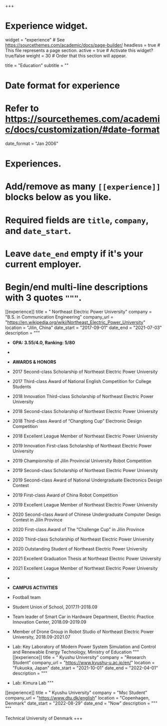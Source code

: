 +++
# Experience widget.
widget = "experience"  # See https://sourcethemes.com/academic/docs/page-builder/
headless = true  # This file represents a page section.
active = true  # Activate this widget? true/false
weight = 30  # Order that this section will appear.

title = "Education"
subtitle = ""

# Date format for experience
#   Refer to https://sourcethemes.com/academic/docs/customization/#date-format
date_format = "Jan 2006"

# Experiences.
#   Add/remove as many `[[experience]]` blocks below as you like.
#   Required fields are `title`, `company`, and `date_start`.
#   Leave `date_end` empty if it's your current employer.
#   Begin/end multi-line descriptions with 3 quotes `"""`.
[[experience]]
  title = " Northeast Electric Power University"
  company = "B.S. in Communication Engineering"
  company_url = "https://en.wikipedia.org/wiki/Northeast_Electric_Power_University"
  location = "Jilin, China"
  date_start = "2017-09-01"
  date_end = "2021-07-03"
  description = """
  
  * <b>GPA: 3.55/4.0, Ranking: 5/80</b>
  * 
  * <b>AWARDS & HONORS</b>
  * 2017 Second-class Scholarship of Northeast Electric Power University
  * 2017 Third-class Award of National English Competition for College Students
  * 2018 Innovation Third-class Scholarship of Northeast Electric Power University
  * 2018 Second-class Scholarship of Northeast Electric Power University
  * 2018 Third-class Award of “Changtong Cup” Electronic Design Competition
  * 2018 Excellent League Member of Northeast Electric Power University
  * 2019 Innovation First-class Scholarship of Northeast Electric Power University
  * 2019 Championship of Jilin Provincial University Robot Competition
  * 2019 Second-class Scholarship of Northeast Electric Power University
  * 2019 Second-class Award of National Undergraduate Electronics Design Contest
  * 2019 First-class Award of China Robot Competition
  * 2019 Excellent League Member of Northeast Electric Power University
  * 2020 Second-class Award of Chinese Undergraduate Computer Design Contest in Jilin Province
  * 2020 First-class Award of The “Challenge Cup” in Jilin Province
  * 2020 Third-class Scholarship of Northeast Electric Power University
  * 2020 Outstanding Student of Northeast Electric Power University
  * 2021 Excellent Graduation Thesis at Northeast Electric Power University
  * 2021 Excellent League Member of Northeast Electric Power University
  * 
  * <b>CAMPUS ACTIVITIES</b>
  * Football team
  * Student Union of School, 2017.11-2018.09 
  * Team leader of Smart Car in Hardware Department, Electric Practice Innovation Center, 2018.09-2019.09
  * Member of Drone Group in Robot Studio of Northeast Electric Power University, 2018.09-2021.07
  * Lab: Key Laboratory of Modern Power System Simulation and Control and Renewable Energy Technology, Ministry of Education
  """
[[experience]]
  title = " Kyushu University"
  company = "Research Student"
  company_url = "https://www.kyushu-u.ac.jp/en/"
  location = "Fukuoka, Japan"
  date_start = "2021-10-01"
  date_end = "2022-04-01"
  description = """
  
  * Lab: Kimura Lab
  """  
  
  [[experience]]
  title = " Kyushu University"
  company = "Msc Student"
  company_url = "https://www.dtu.dk/english"
  location = "Copenhagen, Denmark"
  date_start = "2022-08-29"
  date_end = "Now"
  description = """
  """  
  
  Technical University of Denmark
+++
